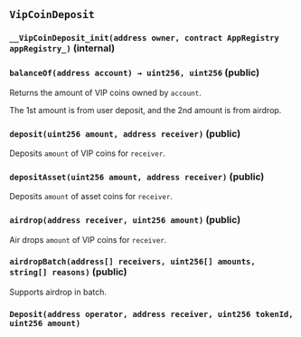 ## `VipCoinDeposit`






### `__VipCoinDeposit_init(address owner, contract AppRegistry appRegistry_)` (internal)





### `balanceOf(address account) → uint256, uint256` (public)



Returns the amount of VIP coins owned by `account`.

The 1st amount is from user deposit, and the 2nd amount is from airdrop.

### `deposit(uint256 amount, address receiver)` (public)



Deposits `amount` of VIP coins for `receiver`.

### `depositAsset(uint256 amount, address receiver)` (public)



Deposits `amount` of asset coins for `receiver`.

### `airdrop(address receiver, uint256 amount)` (public)



Air drops `amount` of VIP coins for `receiver`.

### `airdropBatch(address[] receivers, uint256[] amounts, string[] reasons)` (public)



Supports airdrop in batch.


### `Deposit(address operator, address receiver, uint256 tokenId, uint256 amount)`







